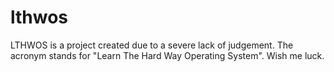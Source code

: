 # lthwos
LTHWOS is a project created due to a severe lack of judgement. The acronym stands for "Learn The Hard Way Operating System". Wish me luck.
